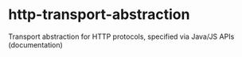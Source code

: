 # http-transport-abstraction
Transport abstraction for HTTP protocols, specified via Java/JS APIs (documentation)
